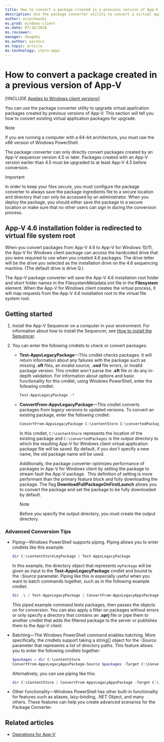 ```yaml
---
title: How to convert a package created in a previous version of App-V (Windows 10/11)
description: Use the package converter utility to convert a virtual application package created in a previous version of App-V.
author: aczechowski
ms.prod: windows-client
ms.date: 07/10/2018
ms.reviewer: 
manager: dougeby
ms.author: aaroncz
ms.topic: article
ms.technology: itpro-apps
---
```

# How to convert a package created in a previous version of App-V

[!INCLUDE [Applies to Windows client versions](../includes/applies-to-windows-client-versions.md)]

You can use the package converter utility to upgrade virtual application packages created by previous versions of App-V. This section will tell you how to convert existing virtual application packages for upgrade.

>[!NOTE]
>If you are running a computer with a 64-bit architecture, you must use the x86 version of Windows PowerShell.

The package converter can only directly convert packages created by an App-V sequencer version 4.5 or later. Packages created with an App-V version earlier than 4.5 must be upgraded to at least App-V 4.5 before conversion.

>[!IMPORTANT]
>In order to keep your files secure, you must configure the package converter to always save the package ingredients file to a secure location and directory that can only be accessed by an administrator. When you deploy the package, you should either save the package to a secure location or make sure that no other users can sign in during the conversion process.

## App-V 4.6 installation folder is redirected to virtual file system root

When you convert packages from App-V 4.6 to App-V for Windows 10/11, the App-V for Windows client package can access the hardcoded drive that you were required to use when you created 4.6 packages. The drive letter will be the drive you selected as the installation drive on the 4.6 sequencing machine. (The default drive is drive Q.)

The App-V package converter will save the App-V 4.6 installation root folder and short folder names in the FilesystemMetadata.xml file in the **Filesystem** element. When the App-V for Windows client creates the virtual process, it will map requests from the App-V 4.6 installation root to the virtual file system root.

## Getting started

1. Install the App-V Sequencer on a computer in your environment. For information about how to install the Sequencer, see [How to install the Sequencer](appv-install-the-sequencer.md).

2. You can enter the following cmdlets to check or convert packages:

   - **Test-AppvLegacyPackage**—This cmdlet checks packages. It will return information about any failures with the package such as missing **.sft** files, an invalid source, **.osd** file errors, or invalid package version. This cmdlet won't parse the **.sft** file or do any in-depth validation. For information about options and basic functionality for this cmdlet, using Windows PowerShell, enter the following cmdlet:

     ```PowerShell
     Test-AppvLegacyPackage -?
     ```

   - **ConvertFrom-AppvLegacyPackage**—This cmdlet converts packages from legacy versions to updated versions. To convert an existing package, enter the following cmdlet:

     ```PowerShell
     ConvertFrom-AppvLegacyPackage C:\contentStore C:\convertedPackages
     ```

     In this cmdlet, `C:\contentStore` represents the location of the existing package and `C:\convertedPackages` is the output directory to which the resulting App-V for Windows client virtual application package file will be saved. By default, if you don't specify a new name, the old package name will be used.

     Additionally, the package converter optimizes performance of packages in App-V for Windows client by setting the package to stream fault the App-V package.  This definition of setting is more performant than the primary feature block and fully downloading the package. The flag **DownloadFullPackageOnFirstLaunch** allows you to convert the package and set the package to be fully downloaded by default.

     > [!NOTE]
     > Before you specify the output directory, you must create the output directory.

### Advanced Conversion Tips

- Piping—Windows PowerShell supports piping. Piping allows you to enter cmdlets like this example:

    ```PowerShell
    dir C:\contentStore\myPackage | Test-AppvLegacyPackage
    ```

    In this example, the directory object that represents `myPackage` will be given as input to the **Test-AppvLegacyPackage** cmdlet and bound to the *-Source* parameter. Piping like this is especially useful when you want to batch commands together, such as in the following example cmdlet:
     
    ```PowerShell
    dir .\ | Test-AppvLegacyPackage | ConvertFrom-AppvLegacyAppvPackage -Target .\ConvertedPackages
    ```
      
    This piped example command tests packages, then passes the objects on for conversion. You can also apply a filter on packages without errors or only specify a directory that contains an **.sprj** file or pipe them to another cmdlet that adds the filtered package to the server or publishes them to the App-V client.

- Batching—The Windows PowerShell command enables batching. More specifically, the cmdlets support taking a string\[\] object for the *-Source* parameter that represents a list of directory paths. This feature allows you to enter the following cmdlets together:

  ```PowerShell
  $packages = dir C:\contentStore
  ConvertFrom-AppvLegacyAppvPackage-Source $packages -Target C:\ConvertedPackages
  ```

  Alternatively, you can use piping like this:

  ```PowerShell
  dir C:\ContentStore | ConvertFrom-AppvLegacyAppvPackage -Target C:\ConvertedPackages
  ```

- Other functionality—Windows PowerShell has other built-in functionality for features such as aliases, lazy-binding, .NET Object, and many others. These features can help you create advanced scenarios for the Package Converter.


## Related articles

- [Operations for App-V](appv-operations.md)
